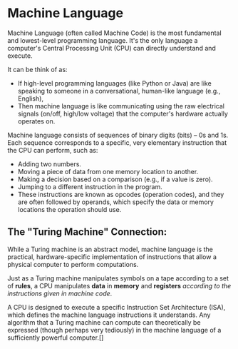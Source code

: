 # Machine Language
Machine Language (often called Machine Code) is the most fundamental and lowest-level programming language. It's the only language a computer's Central Processing Unit (CPU) can directly understand and execute.

It can be think of as:

- If high-level programming languages (like Python or Java) are like speaking to someone in a conversational, human-like language (e.g., English),
- Then machine language is like communicating using the raw electrical signals (on/off, high/low voltage) that the computer's hardware actually operates on.

Machine language consists of sequences of binary digits (bits) – 0s and 1s. Each sequence corresponds to a specific, very elementary instruction that the CPU can perform, such as:

- Adding two numbers.
- Moving a piece of data from one memory location to another.
- Making a decision based on a comparison (e.g., if a value is zero).
- Jumping to a different instruction in the program.
- These instructions are known as opcodes (operation codes), and they are often followed by operands, which specify the data or memory locations the operation should use.


## The "Turing Machine" Connection:

While a Turing machine is an abstract model, machine language is the practical, hardware-specific implementation of instructions that allow a physical computer to perform computations. 

Just as a Turing machine manipulates symbols on a tape according to a set of **rules**, a CPU manipulates **data** in **memory** and **registers** _according to the instructions given in machine code_. 

A CPU is designed to execute a specific Instruction Set Architecture (ISA), which defines the machine language instructions it understands. Any algorithm that a Turing machine can compute can theoretically be expressed (though perhaps very tediously) in the machine language of a sufficiently powerful computer.[]